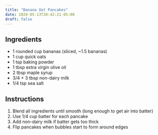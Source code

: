 ```yaml
---
title: "Banana Oat Pancakes"
date: 2020-05-13T20:42:21-05:00
draft: false
---
```


## Ingredients

- 1 rounded cup bananas (sliced, ~1.5 bananas)
- 1 cup quick oats
- 1 tsp baking powder
- 1 tbsp extra virgin olive oil
- 2 tbsp maple syrup
- 3/4 + 3 tbsp non-dairy milk
- 1/4 tsp sea salt

## Instructions

1. Blend all ingredients until smooth (long enough to get air into batter)
1. Use 1/4 cup batter for each pancake
1. Add non-dairy milk if batter gets too thick
1. Flip pancakes when bubbles start to form around edges
